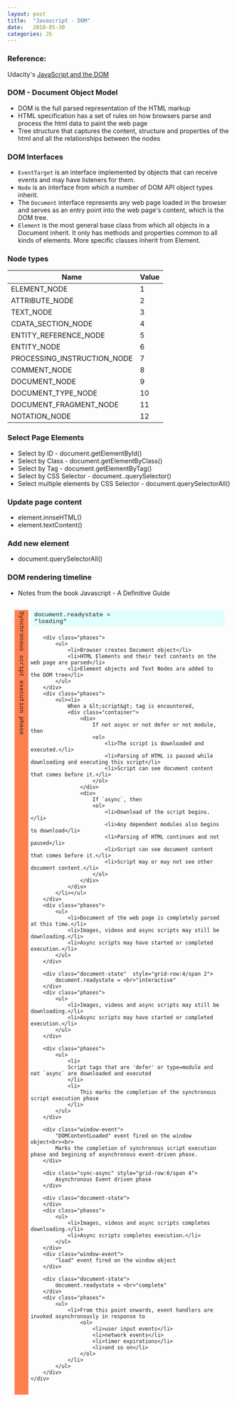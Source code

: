 ```yaml
---
layout: post
title:  "Javascript - DOM"
date:   2018-05-30
categories: JS
---
```


### Reference: 

Udacity's [JavaScript and the DOM](https://www.udacity.com/course/javascript-and-the-dom--ud117)

### DOM - Document Object Model

* DOM is the full parsed representation of the HTML markup
* HTML specification has a set of rules on how browsers parse and process the html data to paint the web page
* Tree structure that captures the content, structure and properties of the html and all the relationships between the nodes

### DOM Interfaces

* `EventTarget` is an interface implemented by objects that can receive events and may have listeners for them.
* `Node` is an interface from which a number of DOM API object types inherit.
* The `Document` interface represents any web page loaded in the browser and serves as an entry point into the web page's content, which is the DOM tree.
* `Element` is the most general base class from which all objects in a Document inherit. It only has methods and properties common to all kinds of elements. More specific classes inherit from Element.

### Node types 

Name |	Value
---|---
ELEMENT_NODE |	1
ATTRIBUTE_NODE |	2
TEXT_NODE|	3
CDATA_SECTION_NODE| 	4
ENTITY_REFERENCE_NODE |	5
ENTITY_NODE |	6
PROCESSING_INSTRUCTION_NODE|	7
COMMENT_NODE|	8
DOCUMENT_NODE|	9
DOCUMENT_TYPE_NODE|	10
DOCUMENT_FRAGMENT_NODE	|11
NOTATION_NODE 	|12

### Select Page Elements

* Select by ID - document.getElementById()
* Select by Class - document.getElementByClass()
* Select by Tag - document.getElementByTag()
* Select by CSS Selector - document..querySelector()
* Select multiple elements by CSS Selector - document.querySelectorAll()

### Update page content

* element.innseHTML()
* element.textContent()

### Add new element

* document.querySelectorAll()

### DOM rendering timeline

* Notes from the book Javascript - A Definitive Guide

<style>
.container {
    display:grid;
    grid-gap:5px;
    font-family: 'Courier New', Courier, monospace;
    font-size: .85rem;
    padding: 1rem;
}
.container div {
    padding: .2rem .5rem;
}
.container .sync-async {
    grid-column:1/span 1;
    background-color: coral;
    writing-mode: vertical-lr;
    
}
.container .window-event {
    grid-column:2/span 2;
    background-color: aquamarine;
}

.container .phases {
    grid-column:3/span 1;
    background-color: rgb(205, 231, 231);
}

.container .document-state {
    grid-column:2/span 1; 
    background-color: lightcyan;
}
.phases .container div {
    background-color: azure;
}
    </style>

<div class="container">
        <div class="sync-async" style="grid-row:1/span 5">
            Synchronous script execution phase
        </div>
        <div class="document-state" style="grid-row:1/span 3">
            document.readystate = <br>"loading"
        </div>

        <div class="phases">
            <ul>
                <li>Browser creates Document object</li>
                <li>HTML Elements and their text contents on the web page are parsed</li>
                <li>Element objects and Text Nodes are added to the DOM tree</li>
            </ul>
        </div>
        <div class="phases">
            <ul><li>
                When a &lt;script&gt; tag is encountered,
                <div class="container">
                    <div>
                        If not async or not defer or not module, then
                        <ol>
                            <li>The script is downloaded and executed.</li>
                            <li>Parsing of HTML is paused while downloading and executing this script</li>
                            <li>Script can see document content that comes before it.</li>
                        </ol>
                    </div>
                    <div>
                        If `async`, then
                        <ol>
                            <li>Download of the script begins.</li>
                            <li>Any dependent modules also begins to download</li>
                            <li>Parsing of HTML continues and not paused</li>
                            <li>Script can see document content that comes before it.</li>
                            <li>Script may or may not see other document content.</li>
                        </ol>
                    </div>
                </div>
            </li></ul>
        </div>
        <div class="phases">
            <ul>
                <li>Document of the web page is completely parsed at this time.</li>
                <li>Images, videos and async scripts may still be downloading.</li>
                <li>Async scripts may have started or completed execution.</li>
            </ul>
        </div>

        <div class="document-state"  style="grid-row:4/span 2">
            document.readystate = <br>"interactive"
        </div>
        <div class="phases">
            <ul>
                <li>Images, videos and async scripts may still be downloading.</li>
                <li>Async scripts may have started or completed execution.</li>
            </ul>
        </div>

        <div class="phases">
            <ul>
                <li>
                Script tags that are 'defer' or type=module and not `async` are downloaded and executed
                </li>
                <li>
                    This marks the completion of the synchronous script execution phase
                </li>
            </ul>
        </div>

        <div class="window-event">
            "DOMContentLoaded" event fired on the window object<br><br>
            Marks the completion of synchronous script execution phase and begining of asynchronous event-driven phase.
        </div>

        <div class="sync-async" style="grid-row:6/span 4">
            Asynchronous Event driven phase
        </div>

        <div class="document-state">
        </div>
        <div class="phases">
            <ul>
                <li>Images, videos and async scripts completes downloading.</li>
                <li>Async scripts completes execution.</li>
            </ul>
        </div>
        <div class="window-event">
            "load" event fired on the window object
        </div>

        <div class="document-state">
            document.readystate = <br>"complete"
        </div>
        <div class="phases">
            <ul>
                <li>From this point onwards, event handlers are invoked asynchronously in response to
                    <ol>
                        <li>user input events</li>
                        <li>network events</li>
                        <li>timer expirations</li>
                        <li>and so on</li>
                    </ol>
                </li>
            </ul>
        </div>
    </div>







